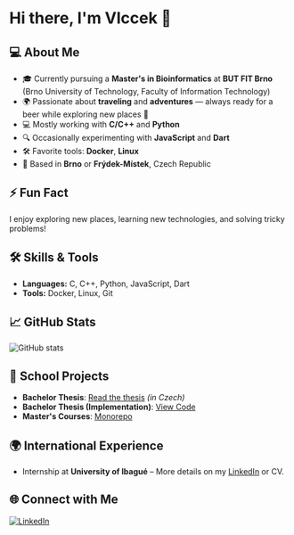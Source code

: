 # Hi there, I'm Vlccek 👋

## 💻 About Me
- 🎓 Currently pursuing a **Master's in Bioinformatics** at **BUT FIT Brno** (Brno University of Technology, Faculty of Information Technology)
- 🌍 Passionate about **traveling** and **adventures** — always ready for a beer while exploring new places 🍺
- 💻 Mostly working with **C/C++** and **Python**
- 🔍 Occasionally experimenting with **JavaScript** and **Dart**
- 🛠 Favorite tools: **Docker**, **Linux**
- 📍 Based in **Brno** or **Frýdek-Místek**, Czech Republic

## ⚡ Fun Fact
I enjoy exploring new places, learning new technologies, and solving tricky problems!

## 🛠 Skills & Tools
- **Languages:** C, C++, Python, JavaScript, Dart
- **Tools:** Docker, Linux, Git

## 📈 GitHub Stats
![GitHub stats](https://github-readme-stats.vercel.app/api?username=vlccek&show_icons=true&theme=radical)

## 🏫 School Projects
- **Bachelor Thesis**: [Read the thesis](https://github.com/vlccek/bakalarka) *(in Czech)*  
- **Bachelor Thesis (Implementation)**: [View Code](https://github.com/vlccek/bp)  
- **Master's Courses**: [Monorepo](https://github.com/vlccek/VUT-FIT-MIT)

## 🌍 International Experience
- Internship at **University of Ibagué** – More details on my [LinkedIn](https://linkedin.com/in/jakub-vlk-4037601a3/) or CV.

## 🌐 Connect with Me
[![LinkedIn](https://img.shields.io/badge/LinkedIn-blue?logo=linkedin)](https://linkedin.com/in/jakub-vlk-4037601a3/)

